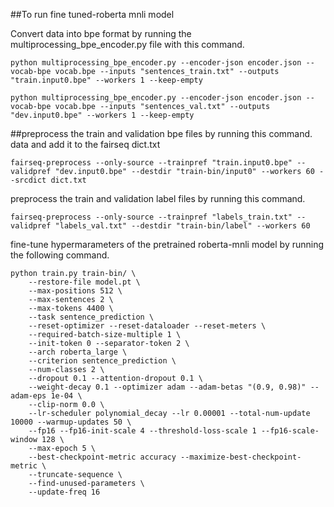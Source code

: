 ##To run fine tuned-roberta mnli model 

Convert data into bpe format by running the multiprocessing_bpe_encoder.py file with this command.
```
python multiprocessing_bpe_encoder.py --encoder-json encoder.json --vocab-bpe vocab.bpe --inputs "sentences_train.txt" --outputs "train.input0.bpe" --workers 1 --keep-empty

python multiprocessing_bpe_encoder.py --encoder-json encoder.json --vocab-bpe vocab.bpe --inputs "sentences_val.txt" --outputs "dev.input0.bpe" --workers 1 --keep-empty
```
##preprocess the train and validation bpe files by running this command.
data and add it to the fairseq dict.txt
```
fairseq-preprocess --only-source --trainpref "train.input0.bpe" --validpref "dev.input0.bpe" --destdir "train-bin/input0" --workers 60 --srcdict dict.txt
```
preprocess the train and validation label files by running this command.
```
fairseq-preprocess --only-source --trainpref "labels_train.txt" --validpref "labels_val.txt" --destdir "train-bin/label" --workers 60
```
fine-tune hypermarameters of the pretrained roberta-mnli model by running the following command.
```
python train.py train-bin/ \
    --restore-file model.pt \
    --max-positions 512 \
    --max-sentences 2 \
    --max-tokens 4400 \
    --task sentence_prediction \
    --reset-optimizer --reset-dataloader --reset-meters \
    --required-batch-size-multiple 1 \
    --init-token 0 --separator-token 2 \
    --arch roberta_large \
    --criterion sentence_prediction \
    --num-classes 2 \
    --dropout 0.1 --attention-dropout 0.1 \
    --weight-decay 0.1 --optimizer adam --adam-betas "(0.9, 0.98)" --adam-eps 1e-04 \
    --clip-norm 0.0 \
    --lr-scheduler polynomial_decay --lr 0.00001 --total-num-update 10000 --warmup-updates 50 \
    --fp16 --fp16-init-scale 4 --threshold-loss-scale 1 --fp16-scale-window 128 \
    --max-epoch 5 \
    --best-checkpoint-metric accuracy --maximize-best-checkpoint-metric \
    --truncate-sequence \
    --find-unused-parameters \
    --update-freq 16
```





